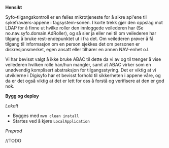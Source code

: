 **Hensikt**

Syfo-tilgangskontroll er en felles mikrotjeneste for å sikre api'ene til sykefraværs-appene i fagsystem-sonen.
I korte trekk gjør den oppslag mot LDAP for å finne ut hvilke roller den innloggede veilederen har (Se no.nav.syfo.domain.AdRoller), 
og så sier ja eller nei til om veilederen har tilgang å bruke rest-endepunktet ut i fra det. Om veilederen prøver å få 
tilgang til informasjon om en person sjekkes det om personen er diskresjonsmerket, egen ansatt eller tilhører en annen NAV-enhet o.l.   

Vi har bevisst valgt å ikke bruke ABAC til dette da vi av og til trenger å vise veilederen hvilken rolle han/hun mangler, 
samt at ABAC virker som en unødvendig komplisert abstraksjon for tilgangsstyring. Det er viktig at vi utviklerne 
i Digisyfo har et bevisst forhold til sikkerheten i appene våre, og da er det også viktig at det er lett for oss å forstå og verifisere 
at den er god nok.

**Bygg og deploy**

*Lokalt*

- Bygges med `mvn clean install`
- Startes ved å kjøre `LocalApplication`  

*Preprod*

//TODO